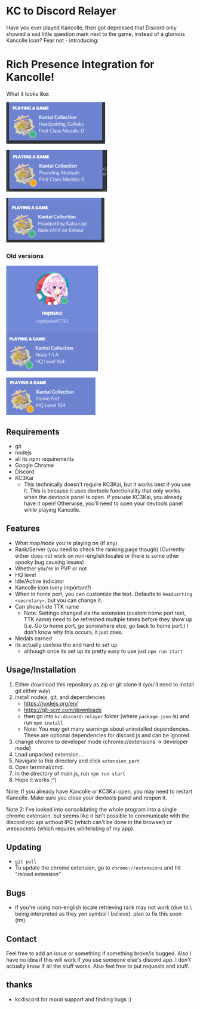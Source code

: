 KC to Discord Relayer
=====================

Have you ever played Kancolle, then got depressed that Discord only showed a sad little question mark next to the game, instead of a glorious Kancolle icon? Fear not - introducing: 

# Rich Presence Integration for Kancolle!

What it looks like:

![default](./img/default_open.PNG)

![custom home port text](./img/new_custom_text.PNG)

![server rank](./img/rank.PNG)

### Old versions

![node 1-1a](./img/battle.PNG)

![idle_home](./img/idle.PNG)

## Requirements

* git
* nodejs
* all its npm requirements
* Google Chrome
* Discord
* KC3Kai
	- This technically doesn't require KC3Kai, but it works best if you use it. This is because it uses devtools functionality that only works when the devtools panel is open. If you use KC3Kai, you already have it open! Otherwise, you'll need to open your devtools panel while playing Kancolle.

## Features

* What map/node you're playing on (if any)
* Rank/Server (you need to check the ranking page though) (Currently either does not work on non-english locales or there is some other spooky bug causing issues)
* Whether you're in PVP or not
* HQ level
* Idle/Active indicator
* Kancolle icon (very important!)
* When in home port, you can customize the text. Defaults to `Headpatting <secretary>`, but you can change it.
* Can show/hide TTK name
	- Note: Settings changed via the extension (custom home port text, TTK name) need to be refreshed multiple times before they show up (i.e. Go to home port, go somewhere else, go back to home port.) I don't know why this occurs, it just does.
* Medals earned
* its actually useless tho and hard to set up
	- although once its set up its pretty easy to use just `npm run start`

## Usage/Installation

1. Either download this repository as zip or git clone it (you'll need to install git either way)
2. install nodejs, git, and dependencies
	- https://nodejs.org/en/
	- https://git-scm.com/downloads
	- then go into `kc-discord-relayer` folder (where `package.json` is) and run `npm install`
	- Note: You may get many warnings about uninstalled dependencies. These are optional dependencies for discord.js and can be ignored.
3. change chrome to developer mode (chrome://extensions -> developer mode)
4. Load unpacked extension...
5. Navigate to this directory and click `extension_part`
6. Open terminal/cmd.
7. In the directory of main.js, run `npm run start`
8. Hope it works :^)

Note: If you already have Kancolle or KC3Kai open, you may need to restart Kancolle. Make sure you close your devtools panel and reopen it.

Note 2: I've looked into consolidating the whole program into a single chrome extension, but seems like it isn't possible to communicate with the discord rpc api without IPC (which can't be done in the browser) or websockets (which requires whitelisting of my app).

## Updating

* `git pull`
* To update the chrome extension, go to `chrome://extensions` and hit "reload extension"

## Bugs

* If you're using non-english locale retrieving rank may not work (due to \ being interpreted as they yen symbol I believe). plan to fix this soon (tm).

## Contact

Feel free to add an issue or something if something broke/is bugged. Also I have no idea if this will work if you use someone else's discord app. I don't actually know if all the stuff works. Also feel free to put requests and stuff.

## thanks

* kcdiscord for moral support and finding bugs :)